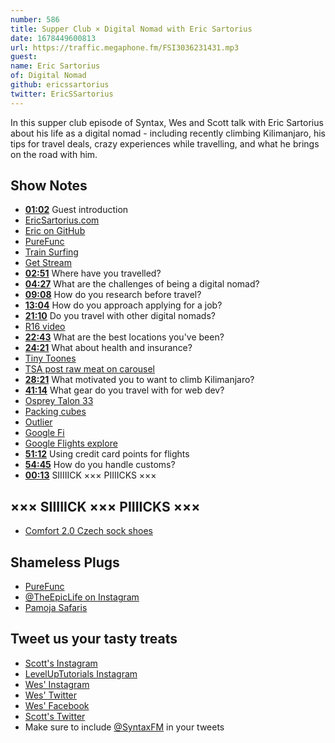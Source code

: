 ```yaml
---
number: 586
title: Supper Club × Digital Nomad with Eric Sartorius
date: 1678449600813
url: https://traffic.megaphone.fm/FSI3036231431.mp3
guest: 
name: Eric Sartorius
of: Digital Nomad
github: ericssartorius
twitter: EricSSartorius
---
```


In this supper club episode of Syntax, Wes and Scott talk with Eric Sartorius about his life as a digital nomad - including recently climbing Kilimanjaro, his tips for travel deals, crazy experiences while travelling, and what he brings on the road with him.

## Show Notes

- **[01:02](#t=01:02)** Guest introduction
- [EricSartorius.com](https://www.ericsartorius.com/)
- [Eric on GitHub](https://github.com/ericssartorius)
- [PureFunc](https://www.purefunc.io/)
- [Train Surfing](https://www.youtube.com/@shiey)
- [Get Stream](https://getstream.io/)
- **[02:51](#t=02:51)** Where have you travelled?
- **[04:27](#t=04:27)** What are the challenges of being a digital nomad?
- **[09:08](#t=09:08)** How do you research before travel?
- **[13:04](#t=13:04)** How do you approach applying for a job?
- **[21:10](#t=21:10)** Do you travel with other digital nomads?
- [R16 video](https://www.youtube.com/watch?v=44kKLeDKIIc)
- **[22:43](#t=22:43)** What are the best locations you've been?
- **[24:21](#t=24:21)** What about health and insurance?
- [Tiny Toones](https://www.tinytoones.org/)
- [TSA post raw meat on carousel](https://www.travelandleisure.com/travel-news/tsa-posts-raw-meat-on-carousel-seattle-airport)
- **[28:21](#t=28:21)** What motivated you to want to climb Kilimanjaro?
- **[41:14](#t=41:14)** What gear do you travel with for web dev?
- [Osprey Talon 33](https://www.osprey.com/us/en/product/talon-33-TALON33F20.html?sku=10002695&nulsc=true)
- [Packing cubes](https://www.rei.com/product/195445/rei-co-op-expandable-packing-cube-set-smallmediumlarge)
- [Outlier](https://outlier.nyc/)
- [Google Fi](https://fi.google.com/about/?pli=1)
- [Google Flights explore](https://www.google.com/travel/explore)
- **[51:12](#t=51:12)** Using credit card points for flights
- **[54:45](#t=54:45)** How do you handle customs?
- **[00:13](#t=00:13)** SIIIIICK ××× PIIIICKS ×××

## ××× SIIIIICK ××× PIIIICKS ×××

- [Comfort 2.0 Czech sock shoes](https://skinners.cc/en/skinners-comfort?10-color=77-sand)

## Shameless Plugs

- [PureFunc](https://www.purefunc.io/)
- [@TheEpicLife on Instagram](https://www.instagram.com/theepiclife/)
- [Pamoja Safaris](https://www.pamojasafaris.com/)

## Tweet us your tasty treats

- [Scott's Instagram](https://www.instagram.com/stolinski/)
- [LevelUpTutorials Instagram](https://www.instagram.com/LevelUpTutorials/)
- [Wes' Instagram](https://www.instagram.com/wesbos/)
- [Wes' Twitter](https://twitter.com/wesbos)
- [Wes' Facebook](https://www.facebook.com/wesbos.developer)
- [Scott's Twitter](https://twitter.com/stolinski)
- Make sure to include [@SyntaxFM](https://twitter.com/SyntaxFM) in your tweets
